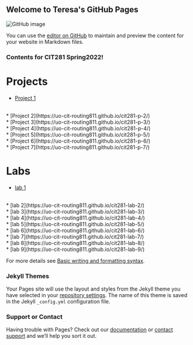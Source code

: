 ## Welcome to Teresa's GitHub Pages
![GitHub image](file:///Users/teresa/Downloads/logo_github_icon_143196.svg)

You can use the [editor on GitHub](https://github.com/routing811/teresat.github.io/edit/main/README.md) to maintain and preview the content for your website in Markdown files.

### Contents for CIT281 Spring2022!

# Projects
* [Project 1](https://uo-cit-routing811.github.io/cit281-p-1/)
<br/>
* [Project 2](https://uo-cit-routing811.github.io/cit281-p-2/)
<br/>
* [Project 3](https://uo-cit-routing811.github.io/cit281-p-3/)
<br/>
* [Project 4](https://uo-cit-routing811.github.io/cit281-p-4/)
<br/>
* [Project 5](https://uo-cit-routing811.github.io/cit281-p-5/)
<br/>
* [Project 6](https://uo-cit-routing811.github.io/cit281-p-6/)
<br/>
* [Project 7](https://uo-cit-routing811.github.io/cit281-p-7/)

# Labs
* [lab 1](https://uo-cit-routing811.github.io/cit281-lab-1/)
<br/>
* [lab 2](https://uo-cit-routing811.github.io/cit281-lab-2/)
<br/>
* [lab 3](https://uo-cit-routing811.github.io/cit281-lab-3/)
<br/>
* [lab 4](https://uo-cit-routing811.github.io/cit281-lab-4/)
<br/>
* [lab 5](https://uo-cit-routing811.github.io/cit281-lab-5/)
<br/>
* [lab 6](https://uo-cit-routing811.github.io/cit281-lab-6/)
<br/>
* [lab 7](https://uo-cit-routing811.github.io/cit281-lab-7/)
<br/>
* [lab 8](https://uo-cit-routing811.github.io/cit281-lab-8/)
<br/>
* [lab 9](https://uo-cit-routing811.github.io/cit281-lab-9/)




For more details see [Basic writing and formatting syntax](https://docs.github.com/en/github/writing-on-github/getting-started-with-writing-and-formatting-on-github/basic-writing-and-formatting-syntax).

### Jekyll Themes

Your Pages site will use the layout and styles from the Jekyll theme you have selected in your [repository settings](https://github.com/routing811/teresat.github.io/settings/pages). The name of this theme is saved in the Jekyll `_config.yml` configuration file.

### Support or Contact

Having trouble with Pages? Check out our [documentation](https://docs.github.com/categories/github-pages-basics/) or [contact support](https://support.github.com/contact) and we’ll help you sort it out.
